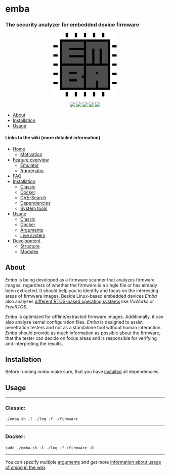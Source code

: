 <!-- 
emba - EMBEDDED LINUX ANALYZER

Copyright 2020-2021 Siemens AG

emba comes with ABSOLUTELY NO WARRANTY. This is free software, and you are
welcome to redistribute it under the terms of the GNU General Public License.
See LICENSE file for usage of this software.

emba is licensed under GPLv3

Author(s): Michael Messner, Pascal Eckmann
-->

# emba
### The security analyzer for embedded device firmware

<p align="center">
  <img src="./helpers/emba.svg" width="200"/>
</p>
<p align="center">
  <a href="https://github.com/koalaman/shellcheck"><img src="https://github.com/e-m-b-a/emba/workflows/ShellCheck/badge.svg?branch=master" /></a>
  <a href="https://www.gnu.org/software/bash/"><img src="https://img.shields.io/badge/Made%20with-Bash-1f425f.svg" /></a>
  <a href="https://github.com/e-m-b-a/emba/blob/master/LICENSE"><img src="https://img.shields.io/github/license/e-m-b-a/emba?label=License"></a>
  <a href="https://github.com/e-m-b-a/emba/stargazers"><img src="https://img.shields.io/github/stars/e-m-b-a/emba?label=Stars"></a>
  <a href="https://github.com/e-m-b-a/emba/network/members"><img src="https://img.shields.io/github/forks/e-m-b-a/emba?label=Forks"></a>
</p>

- [About](#About)
- [Installation](#Installation)
- [Usage](#Usage)

#### Links to the wiki (more detailed information)

- [Home](https://github.com/e-m-b-a/emba/wiki)
  - [Motivation](https://github.com/e-m-b-a/emba/wiki#motivation)
- [Feature overview](https://github.com/e-m-b-a/emba/wiki/Feature-overview)
  - [Emulator](https://github.com/e-m-b-a/emba/wiki/Emulator)
  - [Aggregator](https://github.com/e-m-b-a/emba/wiki/Aggregator)
- [FAQ](https://github.com/e-m-b-a/emba/wiki/FAQ)
- [Installation](https://github.com/e-m-b-a/emba/wiki/Installation)
  - [Classic](https://github.com/e-m-b-a/emba/wiki/Installation#classic-installation)
  - [Docker](https://github.com/e-m-b-a/emba/wiki/Installation#docker-installation)
  - [CVE-Search](https://github.com/e-m-b-a/emba/wiki/Installation#cve-search-installation)
  - [Dependencies](https://github.com/e-m-b-a/emba/wiki/Installation#dependencies)
  - [System tools](https://github.com/e-m-b-a/emba/wiki/Installation#system-tools)
- [Usage](https://github.com/e-m-b-a/emba/wiki/Usage)
  - [Classic](https://github.com/e-m-b-a/emba/wiki/Usage#classic)
  - [Docker](https://github.com/e-m-b-a/emba/wiki/Usage#docker)
  - [Arguments](https://github.com/e-m-b-a/emba/wiki/Usage#arguments)
  - [Live system](https://github.com/e-m-b-a/emba/wiki/Usage#live-systems)
- [Development](https://github.com/e-m-b-a/emba/wiki/Developement)
  - [Structure](https://github.com/e-m-b-a/emba/wiki/Developement#structure-of-emba)
  - [Modules](https://github.com/e-m-b-a/emba/wiki/Developement#development-of-modules)


## About

*Emba* is being developed as a firmware scanner that analyzes firmware images, regardless of whether the firmware is a single file or has already been extracted. It should help you to identify and focus on the interesting areas of firmware images. Beside Linux-based embedded devices *Emba* also analyzes [different RTOS-based operating systems](https://github.com/e-m-b-a/emba/wiki/OS-support) like *VxWorks* or *FreeRTOS*.

*Emba* is optimized for offline/extracted firmware images. Additionally, it can also analyze kernel configuration files.
*Emba* is designed to assist penetration testers and not as a standalone tool without human interaction. *Emba* should provide as much information as possible about the firmware, that the tester can decide on focus areas and is responsible for verifying and interpreting the results. 

## Installation

Before running *emba* make sure, that you have [installed](https://github.com/e-m-b-a/emba/wiki/Installation) all dependencies.

## Usage

---
### Classic:
```console
./emba.sh -l ./log -f ./firmware
``` 

---   
### Docker:
```console
sudo ./emba.sh -l ./log -f /firmware -D
```

---
You can specify multiple [arguments](https://github.com/e-m-b-a/emba/wiki/Usage#arguments) and get more [information about usage of *emba* in the wiki](https://github.com/e-m-b-a/emba/wiki/Usage).


